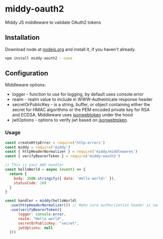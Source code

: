 # middy-oauth2
Middy JS middleware to validate OAuth2 tokens

## Installation
Download node at [nodejs.org](http://nodejs.org) and install it, if you haven't already.

```sh
npm install middy-aouth2 --save
```

## Configuration

Middleware options:
 - logger - function to use for logging, by default uses console.error
 - realm - realm value to include in WWW-Authenticate response header
 - secretOrPublicKey - is a string, buffer, or object containing either the secret for HMAC algorithms or the PEM encoded private key for RSA and ECDSA. Middleware uses [jsonwebtoken](https://github.com/auth0/node-jsonwebtoken) under the hood
 - jwtOptions - options to verify jwt based on [jsonwebtoken](https://github.com/auth0/node-jsonwebtoken).
 
### Usage

```javascript
const createHttpError = require('http-errors')
const middy = require('middy')
const { httpHeaderNormalizer } = require('middy/middlewares')
const { verifyBearerToken } = require('middy-oauth2')

// This is your AWS handler
const helloWorld = async (event) => {
  return {
    body: JSON.stringify({ data: 'Hello world!' }),
    statusCode: 200
  }
}

const handler = middy(helloWorld)
  .use(httpHeaderNormalizer()) // Make sure authorization header is saved in lower case
  .use(verifyBearerToken({
      logger: console.error,
      realm: "Hello world",
      secretOrPublicKey: "secret",
      jwtOptions: null
  }))
```